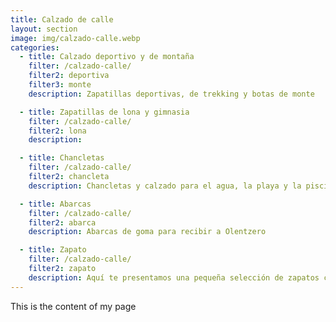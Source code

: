 ```yaml
---
title: Calzado de calle
layout: section
image: img/calzado-calle.webp
categories:
  - title: Calzado deportivo y de montaña
    filter: /calzado-calle/
    filter2: deportiva
    filter3: monte
    description: Zapatillas deportivas, de trekking y botas de monte

  - title: Zapatillas de lona y gimnasia
    filter: /calzado-calle/
    filter2: lona 
    description: 

  - title: Chancletas
    filter: /calzado-calle/
    filter2: chancleta
    description: Chancletas y calzado para el agua, la playa y la piscina

  - title: Abarcas
    filter: /calzado-calle/
    filter2: abarca
    description: Abarcas de goma para recibir a Olentzero

  - title: Zapato
    filter: /calzado-calle/
    filter2: zapato
    description: Aquí te presentamos una pequeña selección de zapatos con los que ir siempre cómodo
---
```


This is the content of my page